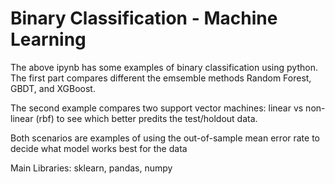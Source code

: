 # Binary Classification - Machine Learning

The above ipynb has some examples of binary classification using python. The first part compares different the emsemble methods Random Forest, GBDT, and XGBoost.

The second example compares two support vector machines: linear vs non-linear (rbf) to see which better predits the test/holdout data.

Both scenarios are examples of using the out-of-sample mean error rate to decide what model works best for the data

Main Libraries: sklearn, pandas, numpy
